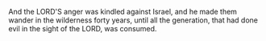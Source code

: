 And the LORD'S anger was kindled against Israel, and he made them wander in the wilderness forty years, until all the generation, that had done evil in the sight of the LORD, was consumed.
